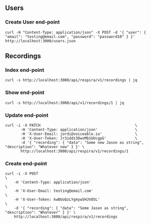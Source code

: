 ## Users

### Create User end-point
```   
curl -H "Content-Type: application/json" -X POST -d '{ "user": { "email": "testing@email.com", "password": "password10" } }' http://localhost:3000/users.json
```   

## Recordings

### Index end-point
```   
curl -s http://localhost:3000/api/respira/v1/recordings | jq
```   

### Show end-point
```   
curl -s http://localhost:3000/api/v1/recordings/1 | jq
```   

### Update end-point
```   
curl -i -X PATCH                                           \
       -H 'Content-Type: application/json'                 \
       -H 'X-User-Email: jordi@voiceable.io'               \
       -H 'X-User-Token: Jr3iddz3DwsMb1UUcgpG'             \
       -d '{ "recording": { "data": "Some new Jason as string", "description": "Whatever new" } }' \
       http://localhost:3000/api/respira/v1/recordings/1 
```   
  
### Create end-point    
```   
curl -i -X POST                                                              \
    -H 'Content-Type: application/json'                                      \
    -H 'X-User-Email: testing@email.com'                                    \
    -H 'X-User-Token: kwBUoQzLYg4yw5HJV85L'                                  \
    -d '{ "recording": { "data": "Some Jason as string", "description": "Whatever" } }' \
    http://localhost:3000/api/respira/v1/recordings
```